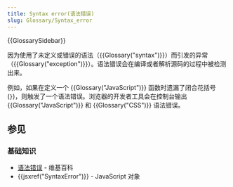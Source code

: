 ```yaml
---
title: Syntax error(语法错误)
slug: Glossary/Syntax_error
---
```


{{GlossarySidebar}}

因为使用了未定义或错误的语法（{{Glossary("syntax")}}）而引发的异常（{{Glossary("exception")}}）。语法错误会在编译或者解析源码的过程中被检测出来。

例如，如果在定义一个 {{Glossary("JavaScript")}} 函数时遗漏了闭合花括号 (`}`)，则触发了一个语法错误。浏览器的开发者工具会在控制台输出 {{Glossary("JavaScript")}} 和 {{Glossary("CSS")}} 语法错误。

## 参见

### 基础知识

- [语法错误](https://zh.wikipedia.org/wiki/语法错误) - 维基百科
- {{jsxref("SyntaxError")}} - JavaScript 对象
